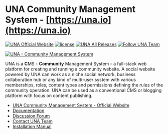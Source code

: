 # UNA Community Management System - [https://una.io](https://una.io)
[![UNA Official Website](https://img.shields.io/badge/website-una.io-blue.svg)](https://una.io)
[![license](https://img.shields.io/github/license/unaio/una.svg)](https://github.com/unaio/una/blob/master/license.txt)
[![UNA All Releases](https://img.shields.io/github/downloads/unaio/una/total.svg)](https://github.com/unaio/una)
[![Follow UNA Team](https://img.shields.io/twitter/follow/unateam.svg?style=social&label=Follow)](https://twitter.com/unateam)


[![UNA - Community Management System](https://user-images.githubusercontent.com/22210428/27618752-754e87be-5c01-11e7-8c85-e9248db730a5.png)](https://una.op)


UNA is a **C**MS - **Community** Management System - a full-stack web platform for creating and running a community website. A social website powered by UNA can work as a niche social network, business collaboration hub or any kind of multi-user system with various memberships, roles, content types and permissions defining the rules of the community operation.  UNA can be used as a conventional CMS or blogging platform with focus on content publishing.


- [UNA Community Management System - Official Website](https://una.io)
- [Documentation](https://github.com/unaio/una/wiki)
- [Discussion Forum](https://una.io/page/discussions-home)
- [Contact UNA Team](https://una.io/page/contact)
- [Installation Manual](https://una.io/page/view-article?id=8)

